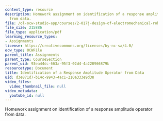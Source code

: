 ```yaml
---
content_type: resource
description: Homework assignment on identification of a response amplitude operator
  from data.
file: /ol-ocw-studio-app/courses/2-017j-design-of-electromechanical-robotic-systems-fall-2009/d3e871d7b14c99434ac1210a333e9d38_MIT2_017JF09_p23.pdf
file_size: 215886
file_type: application/pdf
learning_resource_types:
- Assignments
license: https://creativecommons.org/licenses/by-nc-sa/4.0/
ocw_type: OCWFile
parent_title: Assignments
parent_type: CourseSection
parent_uid: 93ea44dc-663a-95f3-02d4-4a220966879b
resourcetype: Document
title: Identification of a Response Amplitude Operator from Data
uid: d3e871d7-b14c-9943-4ac1-210a333e9d38
video_files:
  video_thumbnail_file: null
video_metadata:
  youtube_id: null
---
```

Homework assignment on identification of a response amplitude operator from data.